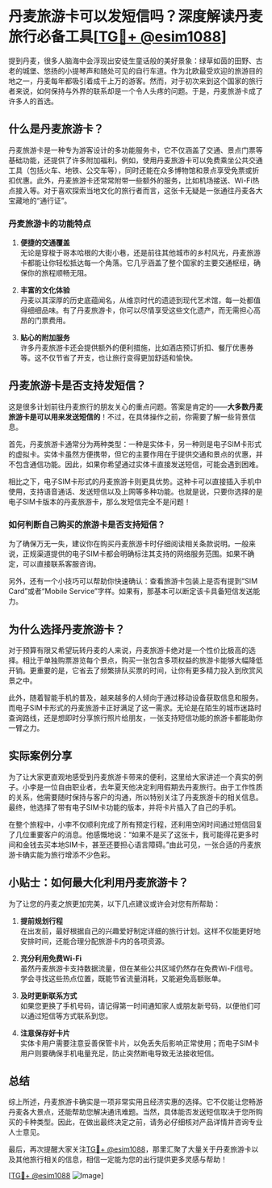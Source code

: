 # 丹麦旅游卡可以发短信吗？深度解读丹麦旅行必备工具[[TG💪+ @esim1088](https://t.me/s/esim1088)]

提到丹麦，很多人脑海中会浮现出安徒生童话般的美好景象：绿草如茵的田野、古老的城堡、悠扬的小提琴声和随处可见的自行车道。作为北欧最受欢迎的旅游目的地之一，丹麦每年都吸引着成千上万的游客。然而，对于初次来到这个国家的旅行者来说，如何保持与外界的联系却是一个令人头疼的问题。于是，丹麦旅游卡成了许多人的首选。

## 什么是丹麦旅游卡？

丹麦旅游卡是一种专为游客设计的多功能服务卡，它不仅涵盖了交通、景点门票等基础功能，还提供了许多附加福利。例如，使用丹麦旅游卡可以免费乘坐公共交通工具（包括火车、地铁、公交车等），同时还能在众多博物馆和景点享受免票或折扣优惠。此外，丹麦旅游卡还常常附带一些额外的服务，比如机场接送、Wi-Fi热点接入等。对于喜欢探索当地文化的旅行者而言，这张卡无疑是一张通往丹麦各大宝藏地的“通行证”。

### 丹麦旅游卡的功能特点

1. **便捷的交通覆盖**  
   无论是穿梭于哥本哈根的大街小巷，还是前往其他城市的乡村风光，丹麦旅游卡都能让你轻松抵达每一个角落。它几乎涵盖了整个国家的主要交通枢纽，确保你的旅程顺畅无阻。

2. **丰富的文化体验**  
   丹麦以其深厚的历史底蕴闻名，从维京时代的遗迹到现代艺术馆，每一处都值得细细品味。有了丹麦旅游卡，你可以尽情享受这些文化遗产，而无需担心高昂的门票费用。

3. **贴心的附加服务**  
   许多丹麦旅游卡还会提供额外的便利措施，比如酒店预订折扣、餐厅优惠券等。这不仅节省了开支，也让旅行变得更加舒适和愉快。

## 丹麦旅游卡是否支持发短信？

这是很多计划前往丹麦旅行的朋友关心的重点问题。答案是肯定的——**大多数丹麦旅游卡是可以用来发送短信的**！不过，在具体操作之前，你需要了解一些背景信息。

首先，丹麦旅游卡通常分为两种类型：一种是实体卡，另一种则是电子SIM卡形式的虚拟卡。实体卡虽然方便携带，但它的主要作用在于提供交通和景点的优惠，并不包含通信功能。因此，如果你希望通过实体卡直接发送短信，可能会遇到困难。

相比之下，电子SIM卡形式的丹麦旅游卡则更具优势。这种卡可以直接插入手机中使用，支持语音通话、发送短信以及上网等多种功能。也就是说，只要你选择的是电子SIM卡版本的丹麦旅游卡，那么发短信完全不是问题！

### 如何判断自己购买的旅游卡是否支持短信？

为了确保万无一失，建议你在购买丹麦旅游卡时仔细阅读相关条款说明。一般来说，正规渠道提供的电子SIM卡都会明确标注其支持的网络服务范围。如果不确定，可以直接联系客服咨询。

另外，还有一个小技巧可以帮助你快速确认：查看旅游卡包装上是否有提到“SIM Card”或者“Mobile Service”字样。如果有，那基本可以断定该卡具备短信发送能力。

## 为什么选择丹麦旅游卡？

对于预算有限又希望玩转丹麦的人来说，丹麦旅游卡绝对是一个性价比极高的选择。相比于单独购票游览每个景点，购买一张包含多项权益的旅游卡能够大幅降低开销。更重要的是，它省去了频繁排队买票的时间，让你有更多精力投入到欣赏风景之中。

此外，随着智能手机的普及，越来越多的人倾向于通过移动设备获取信息和服务。而电子SIM卡形式的丹麦旅游卡正好满足了这一需求。无论是在陌生的城市迷路时查询路线，还是想即时分享旅行照片给朋友，一张支持短信功能的旅游卡都能助你一臂之力。

## 实际案例分享

为了让大家更直观地感受到丹麦旅游卡带来的便利，这里给大家讲述一个真实的例子。小李是一位自由职业者，去年夏天他决定利用假期去丹麦旅行。由于工作性质的关系，他需要随时保持与客户的沟通，所以特别关注了丹麦旅游卡的相关信息。最终，他选择了带有电子SIM卡功能的版本，并将卡片插入了自己的手机。

在整个旅程中，小李不仅顺利完成了所有预定行程，还利用空闲时间通过短信回复了几位重要客户的消息。他感慨地说：“如果不是买了这张卡，我可能得花更多时间和金钱去买本地SIM卡，甚至还要担心语言障碍。”由此可见，一张合适的丹麦旅游卡确实能为旅行增添不少色彩。

## 小贴士：如何最大化利用丹麦旅游卡？

为了让您的丹麦之旅更加完美，以下几点建议或许会对您有所帮助：

1. **提前规划行程**  
   在出发前，最好根据自己的兴趣爱好制定详细的旅行计划。这样不仅能更好地安排时间，还能合理分配旅游卡内的各项资源。

2. **充分利用免费Wi-Fi**  
   虽然丹麦旅游卡支持数据流量，但在某些公共区域仍然存在免费Wi-Fi信号。学会寻找这些热点位置，既能节省流量消耗，又能避免高额账单。

3. **及时更新联系方式**  
   如果您更换了手机号码，请记得第一时间通知家人或朋友新号码，以便他们可以通过短信等方式联系到您。

4. **注意保存好卡片**  
   实体卡用户需要注意妥善保管卡片，以免丢失后影响正常使用；而电子SIM卡用户则要确保手机电量充足，防止突然断电导致无法接收短信。

## 总结

综上所述，丹麦旅游卡确实是一项非常实用且经济实惠的选择。它不仅能让您畅游丹麦各大景点，还能帮助您解决通讯难题。当然，具体能否发送短信取决于您所购买的卡种类型。因此，在做出最终决定之前，请务必仔细核对产品详情并咨询专业人士意见。

最后，再次提醒大家关注[TG💪+ @esim1088](https://t.me/s/esim1088)，那里汇聚了大量关于丹麦旅游卡以及其他旅行相关的信息，相信一定能为您的出行提供更多灵感与帮助！

[[TG💪+ @esim1088](https://t.me/s/esim1088) ![Image](https://i.postimg.cc/4NQfJmqS/Snipaste-2025-05-13-00-14-12.png)]